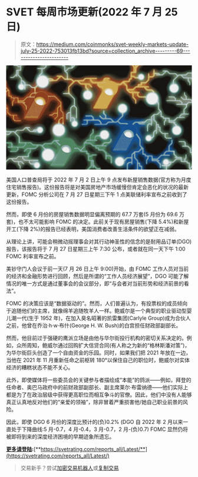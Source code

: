 # SVET 每周市场更新(2022 年 7 月 25 日)

> 原文：<https://medium.com/coinmonks/svet-weekly-markets-update-july-25-2022-753013fb13bd?source=collection_archive---------69----------------------->

![](img/9e97240309bf0af8d96f0d4c0c09a6b8.png)

美国人口普查局将于 2022 年 7 月 2 日上午 9 点发布新屋销售数据(官方称为月度住宅销售报告)。这份报告将是对美国房地产市场缓慢但肯定会恶化的状况的最新更新，FOMC 分析公司在 7 月 27 日星期三下午 1 点美联储利率宣布之前收到了这份报告。

然而，即使 6 月份的房屋销售数据明显偏离预期的 67.7 万套(5 月份为 69.6 万套)，也不太可能影响 FOMC 的决定。此前关于现有房屋销售(下降 5.4%)和新屋开工(下降 2%)的报告已经表明，美国消费者改善生活条件的欲望正在减弱。

从理论上讲，可能会稍微动摇理事会对其行动神圣性的信念的是耐用品订单(DGO)报告，该报告将于 7 月 27 日星期三上午 7:30 公布，或者就在同一天下午 1:00 FOMC 利率宣布之前。

美钞守门人会议于前一天(7 月 26 日上午 9:00)开始，由 FOMC 工作人员对当前的经济和金融形势进行回顾，然后是所谓的“工作人员经济展望”，DGO 可能了解情况的唯一方式是通过董事会的会议部分，即“与会者对当前形势和经济前景的看法”。

FOMC 的决策应该是“数据驱动的”。然而，人们普遍认为，有投票权的成员倾向于追随他们的主席，就像绵羊追随牧羊人一样。鲍威尔是一个典型的职业驱动型婴儿潮一代(生于 1952 年)，在加入臭名昭著的凯雷集团(Carlyle Group)成为合伙人之前，他曾在乔治·h·w·布什(George H. W. Bush)的白宫担任财政部副部长。

然而，他目前过于强硬的鹰派立场是由他与华尔街投行机构的密切关系决定的。例如，众所周知，鲍威尔通过回购扩大信贷合同(有人称之为新的“格林斯潘对策”)，为华尔街巨头创造了一个自由资金的乐园。同时，如果我们把 2021 年放在一边，当他在 2021 年 11 月重新任命之前枢转 180°以保住自己的职位时，鲍威尔对实体经济的糟糕状态不能不关心。

此外，即使媒体将一些委员会的关键参与者描绘成“本能”的鸽派——例如，拜登的任命者、奥巴马政府中的前财政部副部长、副主席莱尔·布雷纳德——他们实际上都是为了在政治层级中获得更高职位而相互争斗的官僚。因此，他们中没有人能够真正认真地反对他们的“亲爱的领袖”，除非冒着严重损害他/她自己职业前景的风险。

因此，即使 DGO 6 月份的深度比预计的(负)0.2% (DGO 自 2022 年 2 月以来一直处于下降曲线:5 月-0.7，4 月-0.4，3 月-0.7，2 月-(负)0.7) FOMC 显然仍将被即将到来的深度经济困境的早期迹象所遗忘。

[**更多请登陆**](https://svetrating.com/reports_all/Latest/)**:**[**https://svetrating.com/reports_all/Latest/**](https://svetrating.com/reports_all/Latest/)

> 交易新手？尝试[加密交易机器人](/coinmonks/crypto-trading-bot-c2ffce8acb2a)或[复制交易](/coinmonks/top-10-crypto-copy-trading-platforms-for-beginners-d0c37c7d698c)